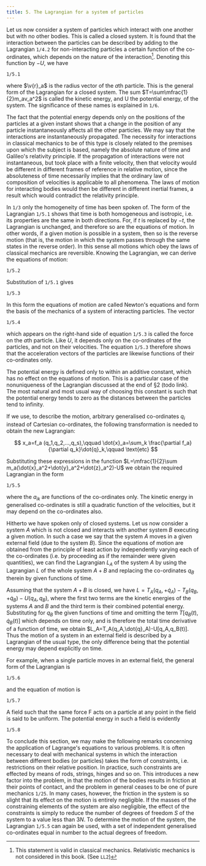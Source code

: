 ```yaml
---
title: 5. The Lagrangian for a system of particles
---
```


Let us now consider a system of particles which interact with one another but with no other bodies. This is called a closed system. It is found that the interaction between the particles can be described by adding to the Lagrangian `1/4.2` for non-interacting particles a certain function of the co-ordinates, which depends on the nature of the interaction[^1]. Denoting this function by $-U$, we have

[^1]: This statement is valid in classical mechanics. Relativistic mechanics is not considered in this book. (See `LL2`)

```load
1/5.1
```

where $\v{r}_a$ is the radius vector of the $a$th particle. This is the general form of the Lagrangian for a closed system. The sum $T=\sum\mfrac{1}{2}m_av_a^2$ is called the kinetic energy, and U the potential energy, of the system. The significance of these names is explained in `1/6`.

The fact that the potential energy depends only on the positions of the particles at a given instant shows that a change in the position of any particle instantaneously affects all the other particles. We may say that the interactions are instantaneously propagated. The necessity for interactions in classical mechanics to be of this type is closely related to the premises upon which the subject is based, namely the absolute nature of time and Galileo's relativity principle. If the propagation of interactions were not instantaneous, but took place with a finite velocity, then that velocity would be different in different frames of reference in relative motion, since the absoluteness of time necessarily implies that the ordinary law of composition of velocities is applicable to all phenomena. The laws of motion for interacting bodies would then be different in different inertial frames, a result which would contradict the relativity principle.

In `1/3` only the homogeneity of time has been spoken of. The form of the Lagrangian `1/5.1` shows that time is both homogeneous and isotropic, i.e. its properties are the same in both directions. For, if $t$ is replaced by $-t$, the Lagrangian is unchanged, and therefore so are the equations of motion. In other words, if a given motion is possible in a system, then so is the reverse motion (that is, the motion in which the system passes through the same states in
the reverse order). In this sense all motions which obey the laws of classical
mechanics are reversible.  Knowing the Lagrangian, we can derive the equations of motion:

```load
1/5.2
```

Substitution of `1/5.1` gives

```load
1/5.3
```

In this form the equations of motion are called Newton's equations and form
the basis of the mechanics of a system of interacting particles. The vector

```load
1/5.4
```

which appears on the right-hand side of equation `1/5.3` is called the force on the $a$th particle. Like $U$, it depends only on the co-ordinates of the particles, and not on their velocities. The equation `1/5.3` therefore shows that the acceleration vectors of the particles are likewise functions of their co-ordinates only.

The potential energy is defined only to within an additive constant, which has no effect on the equations of motion. This is a particular case of the nonuniqueness of the Lagrangian discussed at the end of §2 (todo link). The most natural and most usual way of choosing this constant is such that the potential energy tends to zero as the distances between the particles tend to infinity.

If we use, to describe the motion, arbitrary generalised co-ordinates $q_i$ instead of Cartesian co-ordinates, the following transformation is needed to obtain the new Lagrangian:

$$
x_a=f_a	(q_1,q_2,...,q_s),\qquad
\dot{x}_a=\sum_k \frac{\partial f_a}{\partial q_k}\dot{q}_k,\qquad
\text{etc}
$$

Substituting these expressions in the function $L=\mfrac{1}{2}\sum m_a(\dot{x}_a^2+\dot{y}_a^2+\dot{z}_a^2)-U$
we obtain the required Lagrangian in the form

```load
1/5.5
```

where the $a_{ik}$ are functions of the co-ordinates only. The kinetic energy in
generalised co-ordinates is still a quadratic function of the velocities, but it
may depend on the co-ordinates also.

Hitherto we have spoken only of closed systems. Let us now consider a system $A$ which is not closed and interacts with another system $B$ executing a given motion. In such a case we say that the system $A$ moves in a given external field (due to the system $B$). Since the equations of motion are obtained from the principle of least action by independently varying each of the co-ordinates (i.e. by proceeding as if the remainder were given quantities), we can find the Lagrangian $L_A$ of the system $A$ by using the Lagrangian $L$ of the whole system $A+B$ and replacing the co-ordinates $q_B$ therein by given functions of time.

Assuming that the system $A+B$ is closed, we have $L=
T_A(q_A,+\dot{q}_A)-
T_B(q_B,+\dot{q}_B)-
U(q_A,q_B)$, where the first two terms are the kinetic energies of the systems $A$ and $B$ and the third term is their combined potential energy.  Substituting for $q_B$ the given functions of time and omitting the term $T[q_B(t),\dot{q}_B(t)]$ which depends on time only, and is therefore the total time derivative of a function of time, we obtain $L_A=T_A(q_A,\dot{q}_A)-U[q_A,q_B(t)].  Thus the motion of a system in an external field is described by a Lagrangian of the usual type, the only difference being that the potential energy may depend explicitly on time.

For example, when a single particle moves in an external field, the general form of the Lagrangian is

```load
1/5.6
```

and the equation of motion is

```load
1/5.7
```

A field such that the same force F acts on a particle at any point in the field
is said to be uniform. The potential energy in such a field is evidently

```load
1/5.8
```

To conclude this section, we may make the following remarks concerning the application of Lagrange's equations to various problems. It is often necessary to deal with mechanical systems in which the interaction between different bodies (or particles) takes the form of constraints, i.e. restrictions on their relative position. In practice, such constraints are effected by means of rods, strings, hinges and so on. This introduces a new factor into the problem, in that the motion of the bodies results in friction at their points of contact, and the problem in general ceases to be one of pure mechanics `1/25`. In many cases, however, the friction in the system is so slight that its effect on the motion is entirely negligible. If the masses of the constraining elements of the system are also negligible, the effect of the constraints is simply to reduce the number of degrees of freedom $S$ of the system to a value less than $3N$. To determine the motion of the system, the Lagrangian `1/5.5` can again be used, with a set of independent generalised co-ordinates equal in number to the actual degrees of freedom.

<!-- ## Problems -->

<!-- Find the Lagrangian for each of the following systems when placed in a uniform gravitational field (acceleration $g$). -->

<!-- #### PROBLEM 1. A coplanar double pendulum -->

<!-- `1/fig1` -->

<!-- Find the Lagrangian for each of the following systems when placed in a uniform gravitational field (acceleration g). -->

<!-- TODO figures -->

<!-- §5 -->
<!-- The Lagrangian for a system of particles -->
<!-- 11 -->
<!-- PROBLEM 1. A coplanar double pendulum (Fig. 1). -->
<!-- '!!!!!!! -->
<!-- pl4 -->
<!-- m, -->
<!-- 2 -->
<!-- L2 -->
<!-- M2 -->
<!-- FIG. 1 -->
<!-- SOLUTION. We take as co-ordinates the angles 01 and O2 which the strings l1 and l2 make -->
<!-- with the vertical. Then we have, for the particle M1, T1 = U = -migh cos 01. In -->
<!-- order to find the kinetic energy of the second particle, we express its Cartesian co-ordinates -->
<!-- x2, y2 (with the origin at the point of support and the y-axis vertically downwards) in terms -->
<!-- of the angles 01 and O2: X2 = l1 sin 01 sin O2, y2 = l1 cos 1+12 cos O2. Then we find -->
<!-- T2 = tm2(x22++22) -->
<!-- = -->
<!-- Finally -->
<!-- L = +m2) m2/1/20102 cos(01-02)+(m1+m2)gl cos 01 + m2gl2 cos O2. -->
<!-- PROBLEM 2. A simple pendulum of mass M2, with a mass M1 at the point of support which -->
<!-- can move on a horizontal line lying in the plane in which m2 moves (Fig. 2). -->
<!-- x -->
<!-- m, -->
<!-- l -->
<!-- M2 -->
<!-- FIG. 2 -->
<!-- SOLUTION. Using the co-ordinate x of M1 and the angle between the string and the -->
<!-- vertical, we have -->
<!-- L = cos b) +m2gl cos p. -->
<!-- PROBLEM 3. A simple pendulum of mass m whose point of support (a) moves uniformly -->
<!-- on a vertical circle with constant frequency y (Fig. 3), (b) oscillates horizontally in the plane -->
<!-- of motion of the pendulum according to the law x = a cos yt, (c) oscillates vertically accord- -->
<!-- ing to the law y = a cos yt. -->
<!-- SOLUTION. (a) The co-ordinates of m are x = a cos rt+l sin , y = -a sin rt+l cos o. -->
<!-- The Lagrangian is -->
<!-- L = sin(-t) +mgl cos ; -->
<!-- here terms depending only on time have been omitted, together with the total time derivative -->
<!-- of mlay cos(-t). -->
<!-- 12 -->
<!-- The Equations of Motion -->
<!-- §5 -->
<!-- (b) The co-ordinates of m are x = a cos yt+l sin , y = l cos p. The Lagrangian is (omit- -->
<!-- ting total derivatives) -->
<!-- L = st sin +mgl cos . -->
<!-- (c) Similarly -->
<!-- L = cos st cos +mgl cos . -->
<!-- ly -->
<!-- m -->
<!-- FIG. 3 -->
<!-- PROBLEM 4. The system shown in Fig. 4. The particle M2 moves on a vertical axis and the -->
<!-- whole system rotates about this axis with a constant angular velocity S2. -->
<!-- A -->
<!-- a -->
<!-- m -->
<!-- m, -->
<!-- a -->
<!-- m2 -->
<!-- FIG. 4 -->
<!-- SOLUTION. Let 0 be the angle between one of the segments a and the vertical, and $ the -->
<!-- angle of rotation of the system about the axis; ; b = S. For each particle M1, the infinitesimal -->
<!-- displacement is given by dl-2 = a2 sin² 0 do2. The distance of M2 from the point -->
<!-- of support A is 2a cos 0, and so dl2 = -2a sin 0 d0. The Lagrangian is -->
<!-- L = m1a2(j2 + Q2 sin20) +2m2a202 sin20+2(m1 +m2)ga cos 0. -->
